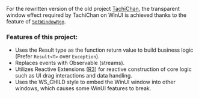 For the rewritten version of the old project [TachiChan](https://github.com/luojunyuan/TachiChan), the transparent window effect required by TachiChan on WinUI is achieved thanks to the feature of [`SetWindowRgn`](https://learn.microsoft.com/zh-cn/windows/win32/api/winuser/nf-winuser-setwindowrgn).

### Features of this project:
- Uses the Result type as the function return value to build business logic (Prefer `Result<T>` over `Exception`).
- Replaces events with Observable (streams).
- Utilizes Reactive Extensions ([R3](https://github.com/Cysharp/R3)) for reactive construction of core logic such as UI drag interactions and data handling.
- Uses the WS_CHILD style to embed the WinUI window into other windows, which causes some WinUI features to break.
